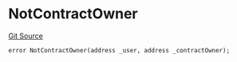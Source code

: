 # NotContractOwner
[Git Source](https://github.com/thrackle-io/tron/blob/63fcd46f6c4c395f84afa43dab91856da44b1c42/src/protocol/economic/ruleProcessor/RuleProcessorDiamondLib.sol)


```solidity
error NotContractOwner(address _user, address _contractOwner);
```

